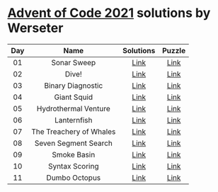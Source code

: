 [Advent of Code 2021](https://adventofcode.com/2021) solutions by Werseter
========================

| Day |                      Name                      |   Solutions   |                   Puzzle                    |
|:---:|:----------------------------------------------:|:-------------:|:-------------------------------------------:|
| 01  |                  Sonar Sweep                   | [Link](Day01) | [Link](http://adventofcode.com/2021/day/1)  |
| 02  |                     Dive!                      | [Link](Day02) | [Link](http://adventofcode.com/2021/day/2)  |
| 03  |               Binary Diagnostic                | [Link](Day03) | [Link](http://adventofcode.com/2021/day/3)  |
| 04  |                  Giant Squid                   | [Link](Day04) | [Link](http://adventofcode.com/2021/day/4)  |
| 05  |              Hydrothermal Venture              | [Link](Day05) | [Link](http://adventofcode.com/2021/day/5)  |
| 06  |                  Lanternfish                   | [Link](Day06) | [Link](http://adventofcode.com/2021/day/6)  |
| 07  |            The Treachery of Whales             | [Link](Day07) | [Link](http://adventofcode.com/2021/day/7)  |
| 08  |              Seven Segment Search              | [Link](Day08) | [Link](http://adventofcode.com/2021/day/8)  |
| 09  |                  Smoke Basin                   | [Link](Day09) | [Link](http://adventofcode.com/2021/day/9)  |
| 10  |                 Syntax Scoring                 | [Link](Day10) | [Link](http://adventofcode.com/2021/day/10) |
| 11  |                 Dumbo Octopus                  | [Link](Day11) | [Link](http://adventofcode.com/2021/day/11) |
